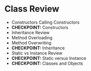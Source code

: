 # Class Review

* Constructors Calling Constructors
* __CHECKPOINT:__ Constructors
* Inheritance Review
* Method Overloading
* Method Overwriting
* __CHECKPOINT:__ Inheritance
* Static vs Instance Review
* __CHECKPOINT:__ Static versus Instance
* __CHECKPOINT:__ Classes and Objects
